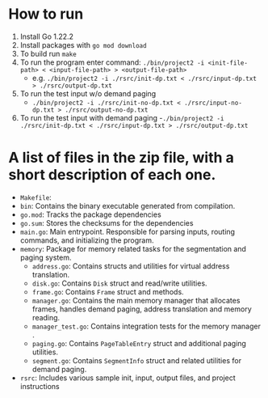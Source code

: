 # How to run
1) Install Go 1.22.2
1) Install packages with `go mod download`
2) To build run ```make```
3) To run the program enter command: ```./bin/project2 -i <init-file-path> < <input-file-path> > <output-file-path>```
   - e.g. ```./bin/project2 -i ./rsrc/init-dp.txt < ./rsrc/input-dp.txt > ./rsrc/output-dp.txt```
4) To run the test input w/o demand paging
   - ```./bin/project2 -i ./rsrc/init-no-dp.txt < ./rsrc/input-no-dp.txt > ./rsrc/output-no-dp.txt```
5) To run the test input with demand paging 
   -```./bin/project2 -i ./rsrc/init-dp.txt < ./rsrc/input-dp.txt > ./rsrc/output-dp.txt```

# A list of files in the zip file, with a short description of each one.
- `Makefile`:
- `bin`: Contains the binary executable generated from compilation.
- `go.mod`: Tracks the package dependencies
- `go.sum`: Stores the checksums for the dependencies
- `main.go`: Main entrypoint. Responsible for parsing inputs, routing commands, and initializing the program.
- `memory`: Package for memory related tasks for the segmentation and paging system.
  - `address.go`: Contains structs and utilities for virtual address translation.
  - `disk.go`: Contains `Disk` struct and read/write utilities.
  - `frame.go`: Contains `Frame` struct and methods.
  - `manager.go`: Contains the main memory manager that allocates frames, handles demand paging, address translation and memory reading.
  - `manager_test.go`: Contains integration tests for the memory manager .
  - `paging.go`: Contains `PageTableEntry` struct and additional paging utilities.
  - `segment.go`: Contains `SegmentInfo` struct and related utilities for demand paging.
- `rsrc`: Includes various sample init, input, output files, and project instructions 
